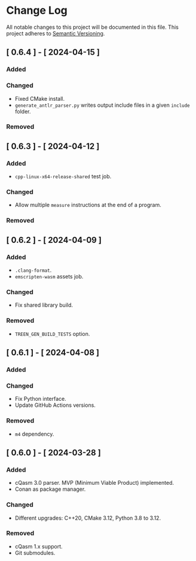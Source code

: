 # Change Log

All notable changes to this project will be documented in this file.
This project adheres to [Semantic Versioning](http://semver.org/).

## [ 0.6.4 ] - [ 2024-04-15 ]

### Added

### Changed

- Fixed CMake install.
- `generate_antlr_parser.py` writes output include files in a given `include` folder. 

### Removed

## [ 0.6.3 ] - [ 2024-04-12 ]

### Added

- `cpp-linux-x64-release-shared` test job.

### Changed

- Allow multiple `measure` instructions at the end of a program.

### Removed

## [ 0.6.2 ] - [ 2024-04-09 ]

### Added

- `.clang-format`.
- `emscripten-wasm` assets job.

### Changed

- Fix shared library build.

### Removed

- `TREEN_GEN_BUILD_TESTS` option.

## [ 0.6.1 ] - [ 2024-04-08 ]

### Added

### Changed

- Fix Python interface.
- Update GitHub Actions versions.

### Removed

- `m4` dependency.

## [ 0.6.0 ] - [ 2024-03-28 ]

### Added

- cQasm 3.0 parser. MVP (Minimum Viable Product) implemented.
- Conan as package manager.

### Changed

- Different upgrades: C++20, CMake 3.12, Python 3.8 to 3.12.

### Removed

- cQasm 1.x support.
- Git submodules.
